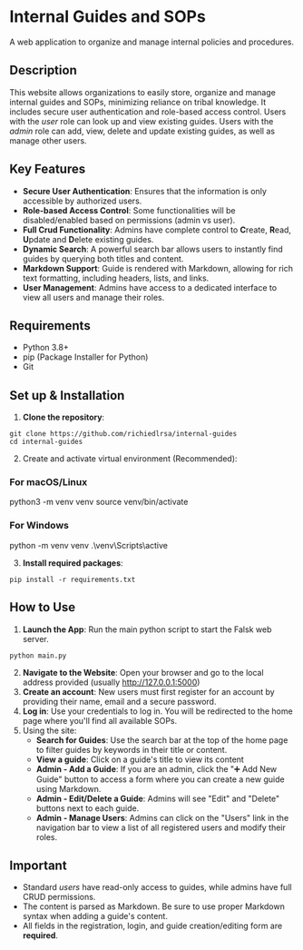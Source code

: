 # Internal Guides and SOPs
A web application to organize and manage internal policies and procedures.

## Description

This website allows organizations to easily store, organize and manage internal guides and SOPs, minimizing reliance on tribal knowledge. It includes secure user authentication and role-based access control. Users with the _user_ role can look up and view existing guides. Users with the _admin_ role can add, view, delete and update existing guides, as well as manage other users.

## Key Features
* **Secure User Authentication**: Ensures that the information is only accessible by authorized users.
* **Role-based Access Control**: Some functionalities will be disabled/enabled based on permissions (admin vs user).
* **Full Crud Functionality**:  Admins have complete control to **C**reate, **R**ead, **U**pdate and **D**elete existing guides.
* **Dynamic Search**: A powerful search bar allows users to instantly find guides by querying both titles and content.
* **Markdown Support**: Guide is rendered with Markdown, allowing for rich text formatting, including headers, lists, and links.
* **User Management**: Admins have access to a dedicated interface to view all users and manage their roles.

## Requirements
* Python 3.8+
* pip (Package Installer for Python)
* Git

## Set up & Installation
1. **Clone the repository**: 
```
git clone https://github.com/richiedlrsa/internal-guides
cd internal-guides
```
2. Create and activate virtual environment (Recommended):

### For macOS/Linux
python3 -m venv venv
source venv/bin/activate

### For Windows
python -m venv venv
.\venv\Scripts\active

3. **Install required packages**:
``` 
pip install -r requirements.txt
```

## How to Use
1. **Launch the App**: Run the main python script to start the Falsk web server.
```
python main.py
```
2. **Navigate to the Website**: Open your browser and go to the local address provided (usually http://127.0.0.1:5000)
3. **Create an account**: New users must first register for an account by providing their name, email and a secure password. 
4. **Log in**: Use your credentials to log in. You will be redirected to the home page where you'll find all available SOPs.
5. Using the site:
    * **Search for Guides**: Use the search bar at the top of the home page to filter guides by keywords in their title or content.
    * **View a guide**: Click on a guide's title to view its content
    * **Admin - Add a Guide**: If you are an admin, click the  "➕ Add New Guide" button to access a form where you can create a new guide using Markdown.
    * **Admin - Edit/Delete a Guide**: Admins will see "Edit" and "Delete" buttons next to each guide.
    * **Admin - Manage Users**: Admins can click on the "Users" link in the navigation bar to view a list of all registered users and modify their roles.

## Important
* Standard _users_ have read-only access to guides, while admins have full CRUD permissions.
* The content is parsed as Markdown. Be sure to use proper Markdown syntax when adding a guide's content.
* All fields in the registration, login, and guide creation/editing form are **required**.

